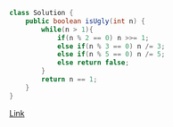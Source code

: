 ```java
class Solution {
    public boolean isUgly(int n) {
        while(n > 1){
            if(n % 2 == 0) n >>= 1;
            else if(n % 3 == 0) n /= 3;
            else if(n % 5 == 0) n /= 5;
            else return false;
        }
        return n == 1;
    }
}
```
[Link](https://leetcode.com/problems/ugly-number/description/)